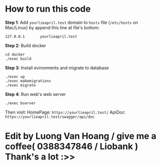 # How to run this code

**Step 1**: Add `yourlieapril.test` domain to `hosts` file (`/etc/hosts` on Mac/Linux) by append this line at file's bottom:

```
127.0.0.1       yourlieapril.test
```

**Step 2**: Build docker

```
cd docker
./exec build
```

**Step 3**: Install evironments and migrate to database

```
./exec up
./exec makemigrations
./exec migrate
```

**Step 4**: Run web's web server

```
./exec bserver
```

Then visit: 
HomePage: `https://yourlieapril.test/`
ApiDoc: `https://yourlieapril.test/swagger/api/doc`


# Edit by Luong Van Hoang / give me a coffee( 0388347846 / Liobank ) Thank's a lot :>>
